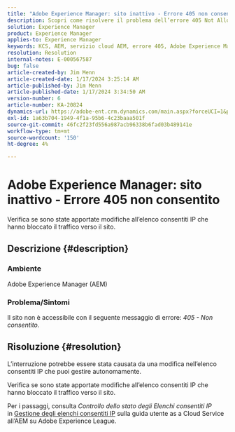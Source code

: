 ```yaml
---
title: "Adobe Experience Manager: sito inattivo - Errore 405 non consentito"
description: Scopri come risolvere il problema dell’errore 405 Not Allowed (Non consentito) che si verifica quando il tuo sito non è attivo.
solution: Experience Manager
product: Experience Manager
applies-to: Experience Manager
keywords: KCS, AEM, servizio cloud AEM, errore 405, Adobe Experience Manager. sito inattivo, risoluzione dei problemi
resolution: Resolution
internal-notes: E-000567587
bug: false
article-created-by: Jim Menn
article-created-date: 1/17/2024 3:25:14 AM
article-published-by: Jim Menn
article-published-date: 1/17/2024 3:34:50 AM
version-number: 6
article-number: KA-20824
dynamics-url: https://adobe-ent.crm.dynamics.com/main.aspx?forceUCI=1&pagetype=entityrecord&etn=knowledgearticle&id=07867202-e8b4-ee11-a569-6045bd006268
exl-id: 1a63b704-1949-4f1a-95b6-4c23baaa501f
source-git-commit: 46fc2f23fd556a987acb96338b6fad03b489141e
workflow-type: tm+mt
source-wordcount: '150'
ht-degree: 4%

---
```


# Adobe Experience Manager: sito inattivo - Errore 405 non consentito


Verifica se sono state apportate modifiche all’elenco consentiti IP che hanno bloccato il traffico verso il sito.

## Descrizione {#description}


### Ambiente

Adobe Experience Manager (AEM)



### Problema/Sintomi

Il sito non è accessibile con il seguente messaggio di errore: *405 - Non consentito.*


## Risoluzione {#resolution}


L’interruzione potrebbe essere stata causata da una modifica nell’elenco consentiti IP che puoi gestire autonomamente.

Verifica se sono state apportate modifiche all’elenco consentiti IP che hanno bloccato il traffico verso il sito.

Per i passaggi, consulta *Controllo dello stato degli Elenchi consentiti IP* in [Gestione degli elenchi consentiti IP](https://experienceleague.adobe.com/docs/experience-manager-cloud-service/content/implementing/using-cloud-manager/ip-allow-lists/managing-ip-allow-lists.html?lang=en) sulla guida utente as a Cloud Service all’AEM su Adobe Experience League.
